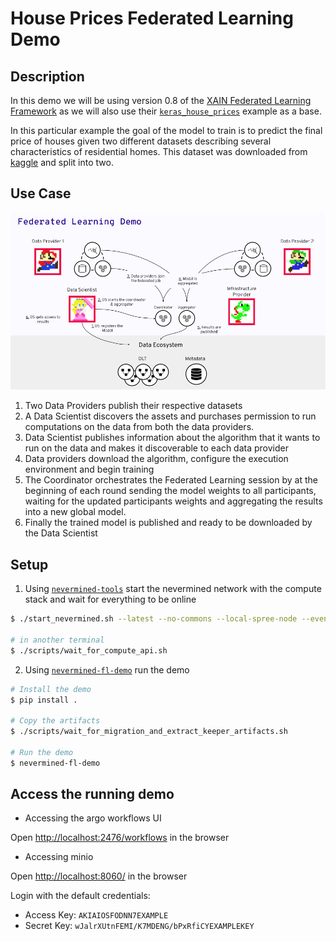 # House Prices Federated Learning Demo

## Description

In this demo we will be using version 0.8 of the [XAIN Federated Learning
Framework](https://github.com/xaynetwork/xaynet/tree/v0.8.0) as we will also
use their
[`keras_house_prices`](https://github.com/xaynetwork/xaynet/tree/v0.8.0/python/client_examples/keras_house_prices)
example as a base.

In this particular example the goal of the model to train is to predict the
final price of houses given two different datasets describing several
characteristics of residential homes. This dataset was downloaded from
[kaggle](https://www.kaggle.com/c/house-prices-advanced-regression-techniques/data)
and split into two.

## Use Case

![Demo architecture](images/fl-demo-architecture.png)

1. Two Data Providers publish their respective datasets
2. A Data Scientist discovers the assets and purchases permission to run
   computations on the data from both the data providers.
3. Data Scientist publishes information about the algorithm that it wants to
   run on the data and makes it discoverable to each data provider
4. Data providers download the algorithm, configure the execution environment
   and begin training
5. The Coordinator orchestrates the Federated Learning session by at the
   beginning of each round sending the model weights to all participants,
   waiting for the updated participants weights and aggregating the results
   into a new global model.
6. Finally the trained model is published and ready to be downloaded by the Data
   Scientist

## Setup

1. Using [`nevermined-tools`](https://github.com/nevermined-io/tools)
   start the nevermined network with the compute stack and wait for everything
   to be online

```bash
$ ./start_nevermined.sh --latest --no-commons --local-spree-node --events-handler --compute

# in another terminal
$ ./scripts/wait_for_compute_api.sh
```

2. Using [`nevermined-fl-demo`](https://github.com/nevermined-io/fl-demo)
   run the demo

```bash
# Install the demo
$ pip install .

# Copy the artifacts
$ ./scripts/wait_for_migration_and_extract_keeper_artifacts.sh

# Run the demo
$ nevermined-fl-demo
```

## Access the running demo

- Accessing the argo workflows UI

Open [http://localhost:2476/workflows](http://localhost:2746/workflows) in the
browser

- Accessing minio

Open [http://localhost:8060/](http://localhost:8060/) in the browser

Login with the default credentials:
- Access Key: `AKIAIOSFODNN7EXAMPLE`
- Secret Key: `wJalrXUtnFEMI/K7MDENG/bPxRfiCYEXAMPLEKEY`